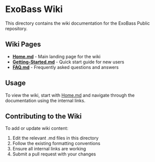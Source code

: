 # ExoBass Wiki

This directory contains the wiki documentation for the ExoBass Public repository.

## Wiki Pages

- **[Home.md](Home.md)** - Main landing page for the wiki
- **[Getting-Started.md](Getting-Started.md)** - Quick start guide for new users
- **[FAQ.md](FAQ.md)** - Frequently asked questions and answers

## Usage

To view the wiki, start with [Home.md](Home.md) and navigate through the documentation using the internal links.

## Contributing to the Wiki

To add or update wiki content:
1. Edit the relevant .md files in this directory
2. Follow the existing formatting conventions
3. Ensure all internal links are working
4. Submit a pull request with your changes
